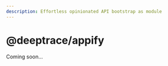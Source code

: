 ```yaml
---
description: Effortless opinionated API bootstrap as module
---
```


# @deeptrace/appify

Coming soon...


